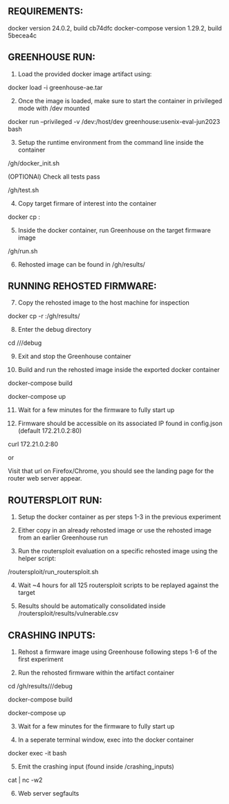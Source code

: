 ## REQUIREMENTS:
docker version 24.0.2, build cb74dfc
docker-compose version 1.29.2, build 5becea4c

## GREENHOUSE RUN:
1) Load the provided docker image artifact using:

docker load -i greenhouse-ae.tar

2) Once the image is loaded, make sure to start the container in privileged mode with /dev mounted

docker run –privileged -v /dev:/host/dev greenhouse:usenix-eval-jun2023 bash

3) Setup the runtime environment from the command line inside the container

/gh/docker_init.sh

(OPTIONAl) Check all tests pass

/gh/test.sh

4) Copy target firmare of interest into the container

docker cp <image-path> <container-name>:<image-path-in-container>

5) Inside the docker container, run Greenhouse on the target firmware image 

/gh/run.sh <brand> <image-path-in-container>

6) Rehosted image can be found in /gh/results/<sha256hash>

## RUNNING REHOSTED FIRMWARE:
7) Copy the rehosted image to the host machine for inspection

docker cp -r <container-name>:/gh/results/<sha256hash> <local-path>

8) Enter the debug directory

cd <local-path>/<sha256hash>/<firmware-name>/debug

9) Exit and stop the Greenhouse container

10) Build and run the rehosted image inside the exported docker container

docker-compose build

docker-compose up

11) Wait for a few minutes for the firmware to fully start up

12) Firmware should be accessible on its associated IP found in config.json (default 172.21.0.2:80)

curl 172.21.0.2:80

or

Visit that url on Firefox/Chrome, you should see the landing page for the router web server appear.


## ROUTERSPLOIT RUN:

1) Setup the docker container as per steps 1-3 in the previous experiment

2) Either copy in an already rehosted image or use the rehosted image from an earlier Greenhouse run

3) Run the routersploit evaluation on a specific rehosted image using the helper script:

/routersploit/run_routersploit.sh <path-to-rehosted-image-folder>

4) Wait ~4 hours for all 125 routersploit scripts to be replayed against the target

5) Results should be automatically consolidated inside /routersploit/results/vulnerable.csv


## CRASHING INPUTS:

1) Rehost a firmware image using Greenhouse following steps 1-6 of the first experiment

2) Run the rehosted firmware within the artifact container

cd  /gh/results/<sha256hash>/<firmware-name>/debug

docker-compose build

docker-compose up

3) Wait for a few minutes for the firmware to fully start up

4) In a seperate terminal window, exec into the docker container

docker exec -it <greenhouse-artifact-container-name> bash

5) Emit the crashing input (found inside /crashing_inputs)

cat <path-to-crashing-input-file> | nc -w2 <ip> <port>

6) Web server segfaults
